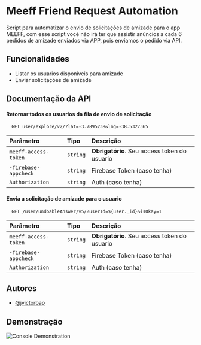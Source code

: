 
# Meeff Friend Request Automation

Script para automatizar o envio de solicitações de amizade para o app MEEFF, com esse script você não irá ter que assistir anúncios a cada 6 pedidos de amizade enviados via APP, pois enviamos o pedido via API.


## Funcionalidades

- Listar os usuarios disponiveis para amizade
- Enviar solicitações de amizade


## Documentação da API

#### Retornar todos os usuarios da fila de envio de solicitação

```http
  GET user/explore/v2/?lat=-3.7895238&lng=-38.5327365
```

| Parâmetro   | Tipo       | Descrição                           |
| :---------- | :--------- | :---------------------------------- |
| `meeff-access-token` | `string` | **Obrigatório**. Seu access token do usuario |
| `-firebase-appcheck` | `string` |  Firebase Token (caso tenha) |
| `Authorization` | `string` | Auth (caso tenha) |

#### Envia a solicitação de amizade para o usuario

```http
  GET /user/undoableAnswer/v5/?userId=${user._id}&isOkay=1
```

| Parâmetro   | Tipo       | Descrição                                   |
| :---------- | :--------- | :------------------------------------------ |
| `meeff-access-token` | `string` | **Obrigatório**. Seu access token do usuario |
| `-firebase-appcheck` | `string` |  Firebase Token (caso tenha) |
| `Authorization` | `string` | Auth (caso tenha) |

## Autores

- [@jvictorbap](https://www.github.com/jvictorbap)


## Demonstração

![Console Demonstration](https://i.imgur.com/idpUojK.png "Console Demonstration")
